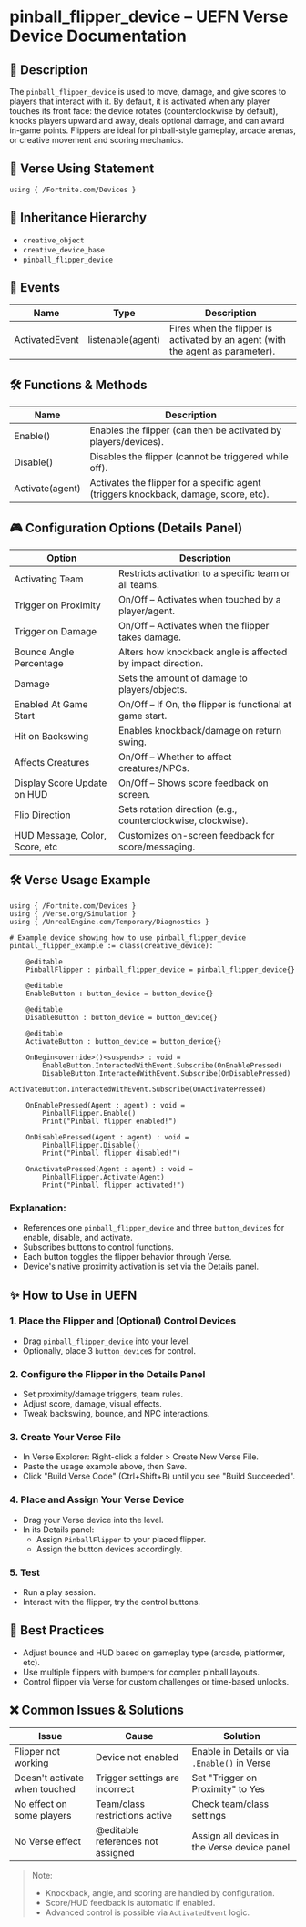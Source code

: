 # pinball_flipper_device – UEFN Verse Device Documentation

## 🔹 Description
The `pinball_flipper_device` is used to move, damage, and give scores to players that interact with it. By default, it is activated when any player touches its front face: the device rotates (counterclockwise by default), knocks players upward and away, deals optional damage, and can award in-game points. Flippers are ideal for pinball-style gameplay, arcade arenas, or creative movement and scoring mechanics.

## 🧱 Verse Using Statement
```verse
using { /Fortnite.com/Devices }
```

## 🔗 Inheritance Hierarchy
- `creative_object`
- `creative_device_base`
- `pinball_flipper_device`

## 🧹 Events
| Name            | Type               | Description                                 |
|-----------------|--------------------|---------------------------------------------|
| ActivatedEvent  | listenable(agent)  | Fires when the flipper is activated by an agent (with the agent as parameter). |

## 🛠️ Functions & Methods
| Name             | Description                                                 |
|------------------|-------------------------------------------------------------|
| Enable()         | Enables the flipper (can then be activated by players/devices). |
| Disable()        | Disables the flipper (cannot be triggered while off).        |
| Activate(agent)  | Activates the flipper for a specific agent (triggers knockback, damage, score, etc). |

## 🎮 Configuration Options (Details Panel)
| Option                          | Description                                                                 |
|---------------------------------|-----------------------------------------------------------------------------|
| Activating Team                 | Restricts activation to a specific team or all teams.                       |
| Trigger on Proximity           | On/Off – Activates when touched by a player/agent.                         |
| Trigger on Damage              | On/Off – Activates when the flipper takes damage.                          |
| Bounce Angle Percentage        | Alters how knockback angle is affected by impact direction.                 |
| Damage                         | Sets the amount of damage to players/objects.                              |
| Enabled At Game Start          | On/Off – If On, the flipper is functional at game start.                   |
| Hit on Backswing               | Enables knockback/damage on return swing.                                  |
| Affects Creatures              | On/Off – Whether to affect creatures/NPCs.                                 |
| Display Score Update on HUD   | On/Off – Shows score feedback on screen.                                   |
| Flip Direction                 | Sets rotation direction (e.g., counterclockwise, clockwise).               |
| HUD Message, Color, Score, etc| Customizes on-screen feedback for score/messaging.                         |

## 🛠️ Verse Usage Example
```verse
using { /Fortnite.com/Devices }
using { /Verse.org/Simulation }
using { /UnrealEngine.com/Temporary/Diagnostics }

# Example device showing how to use pinball_flipper_device
pinball_flipper_example := class(creative_device):

    @editable
    PinballFlipper : pinball_flipper_device = pinball_flipper_device{}

    @editable
    EnableButton : button_device = button_device{}

    @editable
    DisableButton : button_device = button_device{}

    @editable
    ActivateButton : button_device = button_device{}

    OnBegin<override>()<suspends> : void =
        EnableButton.InteractedWithEvent.Subscribe(OnEnablePressed)
        DisableButton.InteractedWithEvent.Subscribe(OnDisablePressed)
        ActivateButton.InteractedWithEvent.Subscribe(OnActivatePressed)

    OnEnablePressed(Agent : agent) : void =
        PinballFlipper.Enable()
        Print("Pinball flipper enabled!")

    OnDisablePressed(Agent : agent) : void =
        PinballFlipper.Disable()
        Print("Pinball flipper disabled!")

    OnActivatePressed(Agent : agent) : void =
        PinballFlipper.Activate(Agent)
        Print("Pinball flipper activated!")
```

### Explanation:
- References one `pinball_flipper_device` and three `button_device`s for enable, disable, and activate.
- Subscribes buttons to control functions.
- Each button toggles the flipper behavior through Verse.
- Device's native proximity activation is set via the Details panel.

## ✨ How to Use in UEFN

### 1. Place the Flipper and (Optional) Control Devices
- Drag `pinball_flipper_device` into your level.
- Optionally, place 3 `button_device`s for control.

### 2. Configure the Flipper in the Details Panel
- Set proximity/damage triggers, team rules.
- Adjust score, damage, visual effects.
- Tweak backswing, bounce, and NPC interactions.

### 3. Create Your Verse File
- In Verse Explorer: Right-click a folder > Create New Verse File.
- Paste the usage example above, then Save.
- Click "Build Verse Code" (Ctrl+Shift+B) until you see "Build Succeeded".

### 4. Place and Assign Your Verse Device
- Drag your Verse device into the level.
- In its Details panel:
  - Assign `PinballFlipper` to your placed flipper.
  - Assign the button devices accordingly.

### 5. Test
- Run a play session.
- Interact with the flipper, try the control buttons.

## 🧠 Best Practices
- Adjust bounce and HUD based on gameplay type (arcade, platformer, etc).
- Use multiple flippers with bumpers for complex pinball layouts.
- Control flipper via Verse for custom challenges or time-based unlocks.

## ❌ Common Issues & Solutions
| Issue                          | Cause                                     | Solution                                      |
|--------------------------------|-------------------------------------------|-----------------------------------------------|
| Flipper not working            | Device not enabled                        | Enable in Details or via `.Enable()` in Verse |
| Doesn't activate when touched | Trigger settings are incorrect            | Set "Trigger on Proximity" to Yes             |
| No effect on some players      | Team/class restrictions active            | Check team/class settings                     |
| No Verse effect                | @editable references not assigned         | Assign all devices in the Verse device panel  |

> Note:
> - Knockback, angle, and scoring are handled by configuration.
> - Score/HUD feedback is automatic if enabled.
> - Advanced control is possible via `ActivatedEvent` logic.

